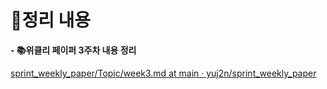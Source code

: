 # 📝정리 내용

**- 📚위클리 페이퍼 3주차 내용 정리**

[sprint_weekly_paper/Topic/week3.md at main · yuj2n/sprint_weekly_paper](https://github.com/yuj2n/sprint_weekly_paper/blob/main/Topic/week3.md)